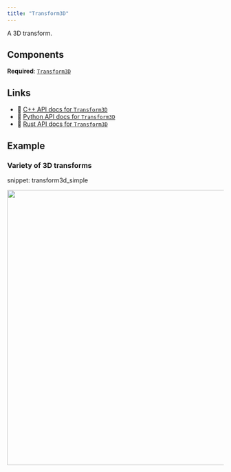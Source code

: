 ```yaml
---
title: "Transform3D"
---
```


A 3D transform.

## Components

**Required**: [`Transform3D`](../components/transform3d.md)

## Links
 * 🌊 [C++ API docs for `Transform3D`](https://ref.rerun.io/docs/cpp/stable/structrerun_1_1archetypes_1_1Transform3D.html)
 * 🐍 [Python API docs for `Transform3D`](https://ref.rerun.io/docs/python/stable/common/archetypes#rerun.archetypes.Transform3D)
 * 🦀 [Rust API docs for `Transform3D`](https://docs.rs/rerun/latest/rerun/archetypes/struct.Transform3D.html)

## Example

### Variety of 3D transforms

snippet: transform3d_simple

<center>
<picture>
  <source media="(max-width: 480px)" srcset="https://static.rerun.io/transform3d_simple/141368b07360ce3fcb1553079258ae3f42bdb9ac/480w.png">
  <source media="(max-width: 768px)" srcset="https://static.rerun.io/transform3d_simple/141368b07360ce3fcb1553079258ae3f42bdb9ac/768w.png">
  <source media="(max-width: 1024px)" srcset="https://static.rerun.io/transform3d_simple/141368b07360ce3fcb1553079258ae3f42bdb9ac/1024w.png">
  <source media="(max-width: 1200px)" srcset="https://static.rerun.io/transform3d_simple/141368b07360ce3fcb1553079258ae3f42bdb9ac/1200w.png">
  <img src="https://static.rerun.io/transform3d_simple/141368b07360ce3fcb1553079258ae3f42bdb9ac/full.png" width="640">
</picture>
</center>

